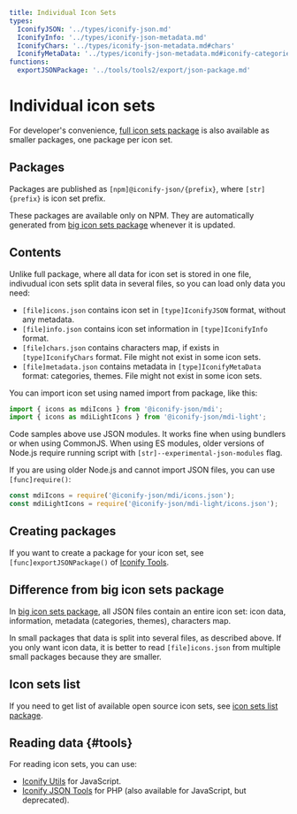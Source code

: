 ```yaml
title: Individual Icon Sets
types:
  IconifyJSON: '../types/iconify-json.md'
  IconifyInfo: '../types/iconify-json-metadata.md'
  IconifyChars: '../types/iconify-json-metadata.md#chars'
  IconifyMetaData: '../types/iconify-json-metadata.md#iconify-categories'
functions:
  exportJSONPackage: '../tools/tools2/export/json-package.md'
```

# Individual icon sets

For developer's convenience, [full icon sets package](./all.md) is also available as smaller packages, one package per icon set.

## Packages

Packages are published as `[npm]@iconify-json/{prefix}`, where `[str]{prefix}` is icon set prefix.

These packages are available only on NPM. They are automatically generated from [big icon sets package](./all.md) whenever it is updated.

## Contents

Unlike full package, where all data for icon set is stored in one file, indivudual icon sets split data in several files, so you can load only data you need:

- `[file]icons.json` contains icon set in `[type]IconifyJSON` format, without any metadata.
- `[file]info.json` contains icon set information in `[type]IconifyInfo` format.
- `[file]chars.json` contains characters map, if exists in `[type]IconifyChars` format. File might not exist in some icon sets.
- `[file]metadata.json` contains metadata in `[type]IconifyMetaData` format: categories, themes. File might not exist in some icon sets.

You can import icon set using named import from package, like this:

```js
import { icons as mdiIcons } from '@iconify-json/mdi';
import { icons as mdiLightIcons } from '@iconify-json/mdi-light';
```

Code samples above use JSON modules. It works fine when using bundlers or when using CommonJS. When using ES modules, older versions of Node.js require running script with `[str]--experimental-json-modules` flag.

If you are using older Node.js and cannot import JSON files, you can use `[func]require()`:

```js
const mdiIcons = require('@iconify-json/mdi/icons.json');
const mdiLightIcons = require('@iconify-json/mdi-light/icons.json');
```

## Creating packages

If you want to create a package for your icon set, see `[func]exportJSONPackage()` of [Iconify Tools](../tools/tools2/index.md).

## Difference from big icon sets package

In [big icon sets package](./all.md), all JSON files contain an entire icon set: icon data, information, metadata (categories, themes), characters map.

In small packages that data is split into several files, as described above. If you only want icon data, it is better to read `[file]icons.json` from multiple small packages because they are smaller.

## Icon sets list

If you need to get list of available open source icon sets, see [icon sets list package](./collections.md).

## Reading data {#tools}

For reading icon sets, you can use:

- [Iconify Utils](../tools/utils/index.md) for JavaScript.
- [Iconify JSON Tools](../tools/json/index.md) for PHP (also available for JavaScript, but deprecated).
